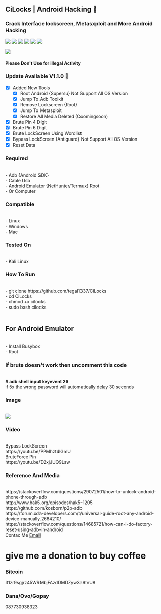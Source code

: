 ## CiLocks | Android Hacking 📱
### Crack Interface lockscreen, Metasxploit and More Android Hacking
![](https://img.shields.io/github/license/tegal1337/CiLocks)
![](https://img.shields.io/github/issues/tegal1337/CiLocks)
![](https://img.shields.io/github/issues-closed/tegal1337/CiLocks)
![](https://img.shields.io/github/forks/tegal1337/CiLocks)
![](https://img.shields.io/github/stars/tegal1337/CiLocks)
![](https://img.shields.io/github/last-commit/tegal1337/CiLocks)

<img src ="https://img.shields.io/badge/Important-notice-red" />
<h4>Please Don't Use for illegal Activity</h4>

### Update Available V1.1.0 🚀 
- [x] Added New Tools 
    - [x] Root Android {Supersu} Not Support All OS Version
    - [x] Jump To Adb Toolkit
    - [x] Remove Lockscreen {Root}
    - [x] Jump To Metasploit
    - [x] Restore All Media Deleted (Coomingsoon)
- [x] Brute Pin 4 Digit
- [x] Brute Pin 6 Digit
- [x] Brute LockScreen Using Wordlist
- [x] Bypass LockScreen {Antiguard} Not Support All OS Version
- [x] Reset Data

### Required
<br>
- Adb {Android SDK} <br>
- Cable Usb <br>
- Android Emulator {NetHunter/Termux} Root <br>
- Or Computer <br>
<h3> Compatible </h3>
<br>
- Linux <br>
- Windows <br>
- Mac <br>
<h3> Tested On </h3><br>
- Kali Linux <br>
<h3> How To Run </h3><br> 
- git clone https://github.com/tegal1337/CiLocks <br>
- cd CiLocks <br>
- chmod +x cilocks <br>
- sudo bash cilocks <br>
<br>
<h2> For Android Emulator </h2> <br>
- Install Busybox <br>
- Root <br>
<h3> If brute doesn't work then uncomment this code </h5><br>
<b># adb shell input keyevent 26 </b><br>
if 5x the wrong password will automatically delay 30 seconds
<h3> Image </h3> <br>
<img src=https://github.com/tegal1337/CiLocks/blob/main/IMG-20210527-WA0123.jpg>
<br>
<h3> Video</h3>
<br>
Bypass LockScreen <br>
https://youtu.be/PPMhzt4lGmU <br>
BruteForce Pin <br>
https://youtu.be/D2xjJUQ9Lsw

### Reference And Media
 <br>
https://stackoverflow.com/questions/29072501/how-to-unlock-android-phone-through-adb
<br>
http://www.hak5.org/episodes/hak5-1205
<br>
https://github.com/kosborn/p2p-adb
<br>
https://forum.xda-developers.com/t/universal-guide-root-any-android-device-manually.2684210/
<br>
https://stackoverflow.com/questions/14685721/how-can-i-do-factory-reset-using-adb-in-android
<br>
Contac Me <a href="mailto:mitsuhamizaki@gmail.com">Email</a>
<b><h1>give me a donation to buy coffee</h1></b>
<h3>Bitcoin</h3>
31zr9sgjrz45WRMbjFAzdDMDZyw3a9tnU8
<h3>Dana/Ovo/Gopay</h3>
087730938323
